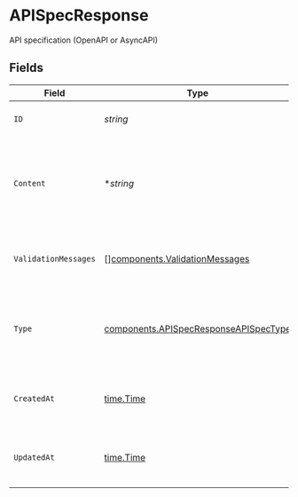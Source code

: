 # APISpecResponse

API specification (OpenAPI or AsyncAPI)


## Fields

| Field                                                                                                                                                                                      | Type                                                                                                                                                                                       | Required                                                                                                                                                                                   | Description                                                                                                                                                                                | Example                                                                                                                                                                                    |
| ------------------------------------------------------------------------------------------------------------------------------------------------------------------------------------------ | ------------------------------------------------------------------------------------------------------------------------------------------------------------------------------------------ | ------------------------------------------------------------------------------------------------------------------------------------------------------------------------------------------ | ------------------------------------------------------------------------------------------------------------------------------------------------------------------------------------------ | ------------------------------------------------------------------------------------------------------------------------------------------------------------------------------------------ |
| `ID`                                                                                                                                                                                       | *string*                                                                                                                                                                                   | :heavy_check_mark:                                                                                                                                                                         | The API specification identifier.                                                                                                                                                          | 7710d5c4-d902-410b-992f-18b814155b53                                                                                                                                                       |
| `Content`                                                                                                                                                                                  | **string*                                                                                                                                                                                  | :heavy_minus_sign:                                                                                                                                                                         | The raw content of your API specification, in json or yaml format (OpenAPI or AsyncAPI).<br/>                                                                                              | {"openapi":"3.0.3","info":{"title":"Example API","version":"1.0.0"},"paths":{"/example":{"get":{"summary":"Example endpoint","responses":{"200":{"description":"Successful response"}}}}}} |
| `ValidationMessages`                                                                                                                                                                       | [][components.ValidationMessages](../../models/components/validationmessages.md)                                                                                                           | :heavy_check_mark:                                                                                                                                                                         | The errors that occurred while parsing the API specification.                                                                                                                              |                                                                                                                                                                                            |
| `Type`                                                                                                                                                                                     | [components.APISpecResponseAPISpecType](../../models/components/apispecresponseapispectype.md)                                                                                             | :heavy_check_mark:                                                                                                                                                                         | The type of specification being stored. This allows us to render the specification correctly.<br/>                                                                                         | oas3                                                                                                                                                                                       |
| `CreatedAt`                                                                                                                                                                                | [time.Time](https://pkg.go.dev/time#Time)                                                                                                                                                  | :heavy_check_mark:                                                                                                                                                                         | An ISO-8601 timestamp representation of entity creation date.                                                                                                                              | 2022-11-04T20:10:06.927Z                                                                                                                                                                   |
| `UpdatedAt`                                                                                                                                                                                | [time.Time](https://pkg.go.dev/time#Time)                                                                                                                                                  | :heavy_check_mark:                                                                                                                                                                         | An ISO-8601 timestamp representation of entity update date.                                                                                                                                | 2022-11-04T20:10:06.927Z                                                                                                                                                                   |